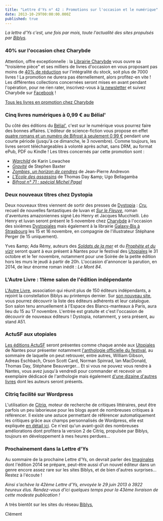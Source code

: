 ```yaml
---
title: "Lettre d'Ys n° 42 : Promotions sur l'occasion et le numérique"
date: 2013-10-29T00:00:00.000Z
published: true
---
```


_La lettre d&#039;Ys c&#039;est, une fois par mois, toute l&#039;actualité des sites propulsés par [Biblys](http://www.biblys.fr)._

### 40% sur l&#039;occasion chez Charybde

Attention, offre exceptionnelle : la [Librairie Charybde](http://www.charybde.fr) vous ouvre sa &quot;troisième pièce&quot; et ses milliers de livres d&#039;occasion en vous proposant pas moins de [40% de réduction](http://www.charybde.fr/pages/promo) sur l&#039;intégralité du stock, soit plus de 7000 livres ! La promotion ne durera pas éternellement, alors profitez-en vite ! Les différentes collections concernées seront mises en avant pendant l&#039;opération, pour ne rien rater, inscrivez-vous à [la newsletter](http://www.charybde.fr/pages/newsletter) et suivez Charybde sur [Facebook](https://www.facebook.com/librairie.charybde) !

[Tous les livres en promotion chez Charybde](http://www.charybde.fr/pages/promo)

### Cinq livres numériques à 0,99 € au Bélial&#039;

Du côté des éditions du [Bélial&#039;](http://www.belial.fr), c&#039;est sur le numérique vous pourrez faire des bonnes affaires. L&#039;éditeur de science-fiction vous propose en effet [quatre romans et un numéro de Bifrost à seulement 0,99 €](http://www.belial.fr/pages/ope099) pendant une courte période (jusqu&#039;à ce dimanche, le 3 novembre). Comme toujours, les livres seront téléchargeables à volonté après achat, sans DRM, au format ePub, PDF ou Kindle ! Les titres concernés par cette promotion sont :

- _[Warchild](http://www.belial.fr/karin-lowachee/warchild_ebelial)_ de Karin Lowachee
- _[Gravité](http://www.belial.fr/stephen-baxter/gravite_ebelial)_ de Stephen Baxter
- _[Zombies, un horizon de cendres](http://www.belial.fr/jean-pierre-andrevon/zombies-un-horizon-de-cendres_ebelial)_ de Jean-Pierre Andrevon
- _[L&#039;École des assassins](http://www.belial.fr/ugo-bellagamba-thomas-day/l-ecole-des-assassins_ebelial)_ de Thomas Day &amp;amp; Ugo Bellagamba
- _[Bifrost n° 71 : spécial Michel Pagel](http://www.belial.fr/revue/bifrost-71_numerique)_

### Deux nouveaux titres chez Dystopia

Deux nouveaux titres viennent de sortir des presses de [Dystopia](http://www.dystopia.fr) : [_Cru_](http://editions.dystopia.fr/luvan/cru), recueil de nouvelles fantastiques de luvan et [_Sur le Fleuve_](http://editions.dystopia.fr/henry-mucchielli/sur-le-fleuve), roman d&#039;aventures amazoniennes signé Léo Henry et Jacques Mucchielli. Léo Henry et luvan seront présent le 5 novembre chez [Charybde](http://www.charybde.fr) à l&#039;occasion des sixièmes [Dystopiales](http://www.dystopia.fr/post/2013/10/16/Dystopiales-6-%3A-l-affiche) mais également à la librairie [Galaxy-Bis à Strasbourg](http://www.dystopia.fr/post/2013/10/21/Rencontre-avec-luvan%2C-L%C3%A9o-Henry-et-St%C3%A9phane-Perger) les 15 et 16 novembre, en compagnie de l&#039;illustrateur Stéphane Perger (le 15 uniquement).

Yves &amp;amp; Ada Rémy, auteurs des [_Soldats de la mer_](http://editions.dystopia.fr/yves-et-ada-remy/les-soldats-de-la-mer) et du _[Prophète et du vizir](http://editions.dystopia.fr/yves-et-ada-remy/le-prophete-et-le-vizir)_ seront quant à eux présent à Nantes pour le festival des [Utopiales](http://www.utopiales.org/) le 31 octobre et le 1er novembre, notamment pour une Soirée de la petite édition hors les murs le jeudi à partir de 20h. L&#039;occasion d&#039;annoncer la parution, en 2014, de leur énorme roman inédit : _Le Mont 84_.

### L&#039;Autre Livre : 11ème salon de l&#039;édition indépendante

[L&#039;Autre Livre](http://www.lautrelivre.fr/), association qui réunit plus de 150 éditeurs indépendants, a rejoint la constellation Biblys au printemps dernier. Sur [son nouveau site](http://www.lautrelivre.fr/), vous pourrez découvrir la liste des éditeurs adhérents et leur catalogue. Son salon tenu annuellement à l&#039;Espace des Blancs-manteaux à Paris, aura lieu du 15 au 17 novembre. L&#039;entrée est gratuite et c&#039;est l&#039;occasion de découvrir de nouveaux éditeurs ! Dystopia, notamment, y sera présent, au stand A51.

### ActuSF aux utopiales

[Les éditions ActuSF](http://www.editions-actusf.fr/) seront présentes comme chaque année aux [Utopiales](http://www.utopiales.org/) de Nantes pour présenter notamment [l&#039;anthologie officielle du festival](http://www.editions-actusf.fr/anthologie/utopiales-2013), au sommaire de laquelle on peut retrouver, entre autres, William Gibson, Adreas Eschbach, Orson Scott Card, Norman Spinrad, Ian MacDonald, Thomas Day, Stéphane Beauverger... Et si vous ne pouvez vous rendre à Nantes, vous avez jusqu&#039;à vendredi pour commander et recevoir un exemplaire dédicacé de l&#039;anthologie mais également [d&#039;une dizaine d&#039;autres livres](http://www.editions-actusf.fr/post/operation-utopiales-13) dont les auteurs seront présents.

### Citriq facilité sur Wordpress

L&#039;utilisation de [Citriq](http://citriq.net), moteur de recherche de critiques littéraires, peut être parfois un peu laborieuse pour les blogs ayant de nombreuses critiques à référencer. Il existe une astuce permettant de référencer automatiquement les critiques grâce aux champs personnalisés de Wordpress, elle est expliquée [en détail ici](http://nokto.net/post/2013/08/26/Citriq-automatiser-le-referencement-des-critiques-avec-Wordpress). Ce n&#039;est qu&#039;un avant-goût des nombreuses améliorations dont profitera la version 2 de Citriq, propulsée par Biblys, toujours en développement à mes heures perdues...

### Prochainement dans la Lettre d&#039;Ys

Au sommaire de la prochaine Lettre d&#039;Ys, on devrait parler des [Imaginales](http://www.imaginales.fr) dont l&#039;édition 2014 se prépare, peut-être aussi d&#039;un nouvel éditeur dans un genre encore assez rare sur les sites Biblys, et de bien d&#039;autres surprises... Restez à l&#039;écoute !

_Ainsi s&#039;achève la 42ème Lettre d&#039;Ys, envoyée le 29 juin 2013 à 3922 heureux élus. Rendez-vous d&#039;ici quelques temps pour la 43ème livraison de cette modeste publication !_

A très bientôt sur les sites du réseau [Biblys](http://www.biblys.fr),

Clément
